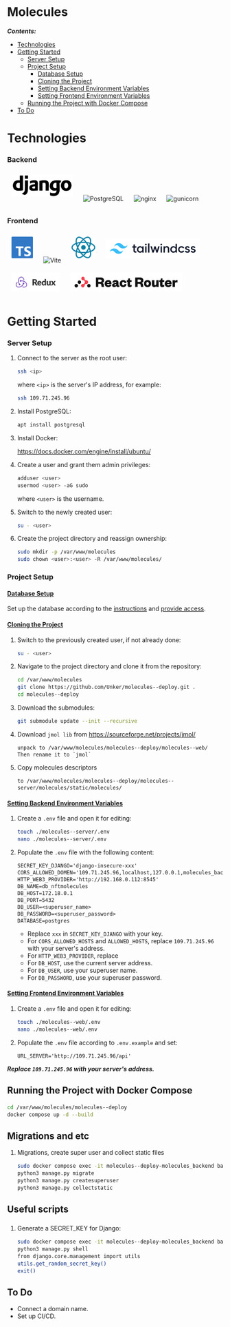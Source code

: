 Molecules
===============


***Contents:***

- [Technologies](#technologies)
- [Getting Started](#getting-started)
  - [Server Setup](#server-setup)
  - [Project Setup](#project-setup)
    - [Database Setup](#database-setup)
    - [Cloning the Project](#cloning-the-project)
    - [Setting Backend Environment Variables](#env-backend)
    - [Setting Frontend Environment Variables](#env-frontend)
  - [Running the Project with Docker Compose](#run-with-docker)
- [To Do](#to-do)

# Technologies <a name="technologies"></a>

### Backend
<img src="./assets/img/Django_logo.png" alt="Django" title="Django" height="50" style="margin: 10px; background: #FFFFFF">
<img src="https://www.postgresql.org/media/img/about/press/elephant.png" alt="PostgreSQL" title="PostgreSQL" height="50" style="margin: 10px;">
<img src="https://nginx.org/nginx.png" alt="nginx" title="nginx" height="50" style="margin: 10px;">
<img src="https://gunicorn.org/images/logo.jpg" alt="gunicorn" title="gunicorn" height="70" style="margin:0 10px;">



### Frontend
<img src="./assets/img/TypeScript_logo.png" alt="TypeScript" title="TypeScript" height="50" style="margin: 10px;">
<img src="https://vitejs.dev/logo-with-shadow.png" alt="Vite" title="Vite" height="50" style="margin: 10px;">
<img src="./assets/img/React_logo_light.svg" alt="React" title="React" height="50" style="margin: 10px;">
<img src="./assets/img/Tailwind_CSS_logo.png" alt="Tailwind" title="Tailwind" height="25" style="margin: 10px; background: #FFFFFF; padding: 10px;">

<img src="./assets/img/Redux_Logo.png" alt="Redux Toolkit" title="Redux Toolkit" height="25" style="margin: 10px; background: #FFFFFF; padding: 10px;">
<img src="./assets/img/react-router-color.svg" alt="React Router" title="React Router" height="25" style="margin: 10px; background: #FFFFFF; padding: 10px;">

# Getting Started <a name="getting-started"></a>

### Server Setup <a name="server-setup"></a>
1. Connect to the server as the root user:
    ```bash
    ssh <ip>
    ```
    where `<ip>` is the server's IP address, for example:
    ```bash
    ssh 109.71.245.96
    ```

1. Install PostgreSQL:
    ```bash
    apt install postgresql
    ```

1. Install Docker:

    https://docs.docker.com/engine/install/ubuntu/

1. Create a user and grant them admin privileges:
    ```bash
    adduser <user>
    usermod <user> -aG sudo
    ```
    where `<user>` is the username.

1. Switch to the newly created user:
    ```bash
    su - <user>
    ```

1. Create the project directory and reassign ownership:
    ```bash
    sudo mkdir -p /var/www/molecules
    sudo chown <user>:<user> -R /var/www/molecules/
    ```

### Project Setup <a name="project-setup"></a>

#### <ins>Database Setup</ins> <a name="database-setup"></a>

Set up the database according to the [instructions](https://github.com/Unker/cloud_storage_server/tree/main?tab=readme-ov-file#database-setup) and [provide access](https://github.com/Unker/cloud_storage_server/tree/main?tab=readme-ov-file#database-access).

#### <ins>Cloning the Project</ins> <a name="cloning-the-project"></a>

1. Switch to the previously created user, if not already done:
    ```bash
    su - <user>
    ```

1. Navigate to the project directory and clone it from the repository:
    ```bash
    cd /var/www/molecules
    git clone https://github.com/Unker/molecules--deploy.git .
    cd molecules--deploy
    ```

1. Download the submodules:
    ```bash
    git submodule update --init --recursive
    ```


1. Download `jmol lib` from https://sourceforge.net/projects/jmol/  
    ```
    unpack to /var/www/molecules/molecules--deploy/molecules--web/
    Then rename it to `jmol`
    ```

1. Copy molecules descriptors
    ```
    to /var/www/molecules/molecules--deploy/molecules--server/molecules/static/molecules/
    ```

#### <ins>Setting Backend Environment Variables</ins> <a name="env-backend"></a>

1. Create a `.env` file and open it for editing:
   ```bash
   touch ./molecules--server/.env
   nano ./molecules--server/.env
   ```

1. Populate the `.env` file with the following content:
    ```
    SECRET_KEY_DJANGO='django-insecure-xxx'
    CORS_ALLOWED_DOMEN='109.71.245.96,localhost,127.0.0.1,molecules_backend,molecules_backend:8000,molecules_frontend,molecules_frontend:3000'
    HTTP_WEB3_PROVIDER='http://192.168.0.112:8545'
    DB_NAME=db_nftmolecules
    DB_HOST=172.18.0.1
    DB_PORT=5432
    DB_USER=<superuser_name>
    DB_PASSWORD=<superuser_password>
    DATABASE=postgres
   ```
    - Replace `xxx` in `SECRET_KEY_DJANGO` with your key.
    - For `CORS_ALLOWED_HOSTS` and `ALLOWED_HOSTS`, replace `109.71.245.96` with your server's address.
    - For `HTTP_WEB3_PROVIDER`, replace 
    - For `DB_HOST`, use the current server address.
    - For `DB_USER`, use your superuser name.
    - For `DB_PASSWORD`, use your superuser password.

#### <ins>Setting Frontend Environment Variables</ins> <a name="env-frontend"></a>
1. Create a `.env` file and open it for editing:
    ```bash
    touch ./molecules--web/.env
    nano ./molecules--web/.env
    ```

1. Populate the `.env` file according to `.env.example` and set:
    ```
    URL_SERVER='http://109.71.245.96/api'
    ```
***Replace `109.71.245.96` with your server's address.***

## Running the Project with Docker Compose <a name="run-with-docker"></a>
```bash
cd /var/www/molecules/molecules--deploy
docker compose up -d --build
```

## Migrations and etc

1. Migrations, create super user and collect static files
    ```bash
    sudo docker compose exec -it molecules--deploy-molecules_backend bash
    python3 manage.py migrate
    python3 manage.py createsuperuser
    python3 manage.py collectstatic
    ```

## Useful scripts <a name="useful-scripts"></a>
###
1. Generate a SECRET_KEY for Django:
   ```bash
   sudo docker compose exec -it molecules--deploy-molecules_backend bash
   python3 manage.py shell
   from django.core.management import utils
   utils.get_random_secret_key()
   exit()
   ```


## To Do <a name="to-do"></a>

+ Connect a domain name.
+ Set up CI/CD.